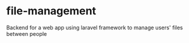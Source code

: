 # file-management
Backend for a web app using laravel framework to manage users' files between people
